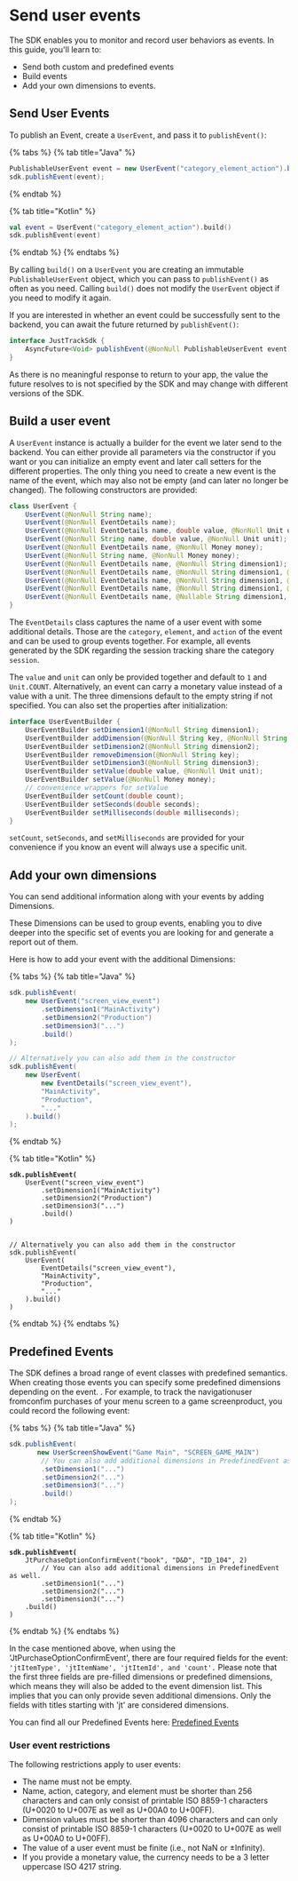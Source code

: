 # Send user events

The SDK enables you to monitor and record user behaviors as events. In this guide, you'll learn to:&#x20;

* Send both custom and predefined events
* Build events
* Add your own dimensions to events.

## Send User Events

To publish an Event, create a `UserEvent`, and pass it to `publishEvent()`:

{% tabs %}
{% tab title="Java" %}
```java
PublishableUserEvent event = new UserEvent("category_element_action").build();
sdk.publishEvent(event);
```
{% endtab %}

{% tab title="Kotlin" %}
```kotlin
val event = UserEvent("category_element_action").build()
sdk.publishEvent(event)
```
{% endtab %}
{% endtabs %}

By calling `build()` on a `UserEvent`  you are creating an immutable `PublishableUserEvent` object, which you can pass to `publishEvent()` as often as you need. Calling `build()` does not modify the `UserEvent` object if you need to modify it again.

If you are interested in whether an event could be successfully sent to the backend, you can await the future returned by `publishEvent()`:

```java
interface JustTrackSdk {
    AsyncFuture<Void> publishEvent(@NonNull PublishableUserEvent event);
}
```

As there is no meaningful response to return to your app, the value the future resolves to is not specified by the SDK and may change with different versions of the SDK.

## Build a user event

A `UserEvent` instance is actually a builder for the event we later send to the backend. You can either provide all parameters via the constructor if you want or you can initialize an empty event and later call setters for the different properties. The only thing you need to create a new event is the name of the event, which may also not be empty (and can later no longer be changed). The following constructors are provided:

```java
class UserEvent {
    UserEvent(@NonNull String name);
    UserEvent(@NonNull EventDetails name);
    UserEvent(@NonNull EventDetails name, double value, @NonNull Unit unit);
    UserEvent(@NonNull String name, double value, @NonNull Unit unit);
    UserEvent(@NonNull EventDetails name, @NonNull Money money);
    UserEvent(@NonNull String name, @NonNull Money money);
    UserEvent(@NonNull EventDetails name, @NonNull String dimension1);
    UserEvent(@NonNull EventDetails name, @NonNull String dimension1, @NonNull String dimension2);
    UserEvent(@NonNull EventDetails name, @NonNull String dimension1, @NonNull String dimension2, @NonNull String dimension3);
    UserEvent(@NonNull EventDetails name, @NonNull String dimension1, @NonNull String dimension2, @NonNull String dimension3, double value, @NonNull Unit unit);
    UserEvent(@NonNull EventDetails name, @Nullable String dimension1, @Nullable String dimension2, @Nullable String dimension3, @NonNull Money money);
}
```

The `EventDetails` class captures the name of a user event with some additional details. Those are the `category`, `element`, and `action` of the event and can be used to group events together. For example, all events generated by the SDK regarding the session tracking share the category `session`.

The `value` and `unit` can only be provided together and default to `1` and `Unit.COUNT`. Alternatively, an event can carry a monetary value instead of a value with a unit. The three dimensions default to the empty string if not specified. You can also set the properties after initialization:

```java
interface UserEventBuilder {
    UserEventBuilder setDimension1(@NonNull String dimension1);
    UserEventBuilder addDimension(@NonNull String key, @NonNull String value);
    UserEventBuilder setDimension2(@NonNull String dimension2);
    UserEventBuilder removeDimension(@NonNull String key);
    UserEventBuilder setDimension3(@NonNull String dimension3);
    UserEventBuilder setValue(double value, @NonNull Unit unit);
    UserEventBuilder setValue(@NonNull Money money);
    // convenience wrappers for setValue
    UserEventBuilder setCount(double count);
    UserEventBuilder setSeconds(double seconds);
    UserEventBuilder setMilliseconds(double milliseconds);
}
```

`setCount`, `setSeconds`, and `setMilliseconds` are provided for your convenience if you know an event will always use a specific unit.

## Add your own dimensions

You can send additional information along with your events by adding Dimensions.

These Dimensions can be used to group events, enabling you to dive deeper into the specific set of events you are looking for and generate a report out of them.

Here is how to add your event with the additional Dimensions:

{% tabs %}
{% tab title="Java" %}
```java
sdk.publishEvent(
    new UserEvent("screen_view_event")
        .setDimension1("MainActivity")
        .setDimension2("Production")
        .setDimension3("...")
        .build()
);

// Alternatively you can also add them in the constructor
sdk.publishEvent(
    new UserEvent(
        new EventDetails("screen_view_event"),
        "MainActivity",
        "Production",
        "..."
    ).build()
);
```
{% endtab %}

{% tab title="Kotlin" %}
<pre class="language-kotlin"><code class="lang-kotlin"><strong>sdk.publishEvent(
</strong>    UserEvent("screen_view_event")
        .setDimension1("MainActivity")
        .setDimension2("Production")
        .setDimension3("...")
        .build()
)


// Alternatively you can also add them in the constructor
sdk.publishEvent(
    UserEvent(
        EventDetails("screen_view_event"),
        "MainActivity",
        "Production",
        "..."
    ).build()
)
</code></pre>
{% endtab %}
{% endtabs %}

## Predefined Events

The SDK defines a broad range of event classes with predefined semantics. When creating those events you can specify some predefined dimensions depending on the event. .  For example, to track the navigationuser fromconfim purchases of your menu screen to a game screenproduct, you could record the following event:

{% tabs %}
{% tab title="Java" %}
```java
sdk.publishEvent(
       new UserScreenShowEvent("Game Main", "SCREEN_GAME_MAIN")
        // You can also add additional dimensions in PredefinedEvent as well.
        .setDimension1("...")
        .setDimension2("...")
        .setDimension3("...")
        .build()
);
```
{% endtab %}

{% tab title="Kotlin" %}
<pre class="language-kotlin"><code class="lang-kotlin"><strong>sdk.publishEvent(
</strong>    JtPurchaseOptionConfirmEvent("book", "D&#x26;D", "ID_104", 2)
        // You can also add additional dimensions in PredefinedEvent as well.
        .setDimension1("...")
        .setDimension2("...")
        .setDimension3("...")
    .build()
)
</code></pre>
{% endtab %}
{% endtabs %}

In the case mentioned above, when using the 'JtPurchaseOptionConfirmEvent', there are four required fields for the event: `'jtItemType', 'jtItemName', 'jtItemId', and 'count'.` Please note that the first three fields are pre-filled dimensions or predefined dimensions, which means they will also be added to the event dimension list. This implies that you can only provide seven additional dimensions. Only the fields with titles starting with 'jt' are considered dimensions.

You can find all our Predefined Events here: [Predefined Events](send-user-events.md#predefined-event)

### User event restrictions

The following restrictions apply to user events:

* The name must not be empty.
* Name, action, category, and element must be shorter than 256 characters and can only consist of printable ISO 8859-1 characters (U+0020 to U+007E as well as U+00A0 to U+00FF).
* Dimension values must be shorter than 4096 characters and can only consist of printable ISO 8859-1 characters (U+0020 to U+007E as well as U+00A0 to U+00FF).
* The value of a user event must be finite (i.e., not NaN or ±Infinity).
* If you provide a monetary value, the currency needs to be a 3 letter uppercase ISO 4217 string.
